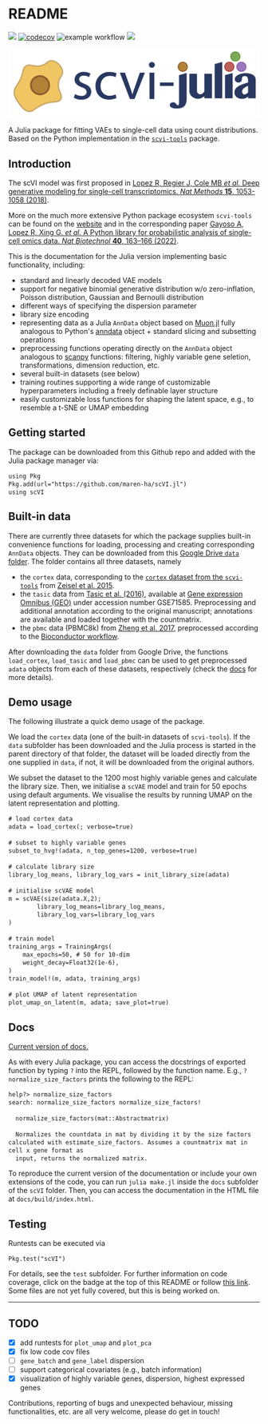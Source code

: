 # README

[![](https://img.shields.io/badge/docs-stable-blue.svg)](https://maren-ha.github.io/scVI.jl/)
[![codecov](https://codecov.io/gh/maren-ha/scVI.jl/branch/main/graph/badge.svg?token=OXHPY0EI3E)](https://app.codecov.io/gh/maren-ha/scVI.jl/tree/main)
![example workflow](https://github.com/maren-ha/scVI.jl/actions/workflows/ci.yml/badge.svg)
[![](https://img.shields.io/badge/docs-dev-red.svg)](https://maren-ha.github.io/scVI.jl/dev/)

![](logo/scvi-julia-logo.jpg)

A Julia package for fitting VAEs to single-cell data using count distributions. 
Based on the Python implementation in the [`scvi-tools`](https://github.com/scverse/scvi-tools) package. 

## Introduction

The scVI model was first proposed in [Lopez R, Regier J, Cole MB *et al.* Deep generative modeling for single-cell transcriptomics. *Nat Methods* **15**, 1053-1058 (2018)](https://doi.org/10.1038/s41592-018-0229-2). 

More on the much more extensive Python package ecosystem `scvi-tools` can be found on the 
[website](https://scvi-tools.org) and in the corresponding paper [Gayoso A, Lopez R, Xing G. *et al.* A Python library for probabilistic analysis of single-cell omics data. *Nat Biotechnol* **40**, 163–166 (2022)](https://doi.org/10.1038/s41587-021-01206-w). 

This is the documentation for the Julia version implementing basic functionality, including: 

- standard and linearly decoded VAE models 
- support for negative binomial generative distribution w/o zero-inflation, Poisson distribution, Gaussian and Bernoulli distribution
- different ways of specifying the dispersion parameter 
- library size encoding 
- representing data as a Julia `AnnData` object based on [Muon.jl](https://scverse.org/Muon.jl/dev/) fully analogous to Python's [anndata]((https://anndata.readthedocs.io/en/latest/)) object + standard slicing and subsetting operations
- preprocessing functions operating directly on the `AnnData` object analogous to [scanpy](https://scanpy.readthedocs.io/en/stable/) functions: filtering, highly variable gene seletion, transformations, dimension reduction, etc. 
- several built-in datasets (see below)
- training routines supporting a wide range of customizable hyperparameters including a freely definable layer structure
- easily customizable loss functions for shaping the latent space, e.g., to resemble a t-SNE or UMAP embedding

## Getting started 

The package can be downloaded from this Github repo and added with the Julia package manager via: 

```
using Pkg 
Pkg.add(url="https://github.com/maren-ha/scVI.jl")
using scVI 
```

## Built-in data

There are currently three datasets for which the package supplies built-in convenience functions for loading, processing and creating corresponding `AnnData` objects. They can be downloaded from this [Google Drive `data` folder](https://drive.google.com/drive/folders/1JYNypxWnQhigEJ37jOiEwv7fzGW71jC8?usp=sharing). The folder contains all three datasets, namely 

 *  the `cortex` data, corresponding to the [`cortex` dataset from the `scvi-tools`](https://github.com/scverse/scvi-tools/blob/master/scvi/data/_built_in_data/_cortex.py) from [Zeisel et al. 2015](https://www.science.org/doi/10.1126/science.aaa1934).
 * the `tasic` data from [Tasic et al. (2016)](https://www.nature.com/articles/nn.4216), available at [Gene expression Omnibus (GEO)](https://www.ncbi.nlm.nih.gov/geo/) under accession number GSE71585. Preprocessing and additional annotation according to the original manuscript; annotations are available and loaded together with the countmatrix. 
 * the `pbmc` data (PBMC8k) from [Zheng et al. 2017](https://www.nature.com/articles/ncomms14049), preprocessed according to the [Bioconductor workflow](https://bioconductor.org/books/3.15/OSCA.workflows/unfiltered-human-pbmcs-10x-genomics.html).

After downloading the `data` folder from Google Drive, the functions `load_cortex`, `load_tasic` and `load_pbmc` can be used to get preprocessed `adata` objects from each of these datasets, respectively (check the [docs](https://maren-ha.github.io/scVI.jl/) for more details). 

## Demo usage

The following illustrate a quick demo usage of the package. 

We load the `cortex` data (one of the built-in datasets of `scvi-tools`). If the `data` subfolder has been downloaded and the Julia process is started in the parent directory of that folder, the dataset will be loaded directly from the one supplied in `data`, if not, it will be downloaded from the original authors.

We subset the dataset to the 1200 most highly variable genes and calculate the library size. Then, we initialise a `scVAE` model and train for 50 epochs using default arguments. We visualise the results by running UMAP on the latent representation and plotting. 

```
# load cortex data
adata = load_cortex(; verbose=true)

# subset to highly variable genes 
subset_to_hvg!(adata, n_top_genes=1200, verbose=true)

# calculate library size 
library_log_means, library_log_vars = init_library_size(adata)

# initialise scVAE model 
m = scVAE(size(adata.X,2);
        library_log_means=library_log_means,
        library_log_vars=library_log_vars
)

# train model
training_args = TrainingArgs(
    max_epochs=50, # 50 for 10-dim 
    weight_decay=Float32(1e-6),
)
train_model!(m, adata, training_args)

# plot UMAP of latent representation 
plot_umap_on_latent(m, adata; save_plot=true)
```

## Docs 

[Current version of docs.](https://maren-ha.github.io/scVI.jl/)

As with every Julia package, you can access the docstrings of exported function by typing `?` into the REPL, followed by the function name. E.g., `?normalize_size_factors` prints the following to the REPL:

```
help?> normalize_size_factors
search: normalize_size_factors normalize_size_factors!

  normalize_size_factors(mat::Abstractmatrix)

  Normalizes the countdata in mat by dividing it by the size factors calculated with estimate_size_factors. Assumes a countmatrix mat in cell x gene format as
  input, returns the normalized matrix.
```

To reproduce the current version of the documentation or include your own extensions of the code, you can run `julia make.jl` inside the `docs` subfolder of the `scVI` folder. Then, you can access the documentation in the HTML file at `docs/build/index.html`. 

## Testing 

Runtests can be executed via 

```
Pkg.test("scVI")
```

For details, see the `test` subfolder. For further information on code coverage, click on the badge at the top of this README or follow [this link](https://codecov.io/gh/maren-ha/scVI.jl). Some files are not yet fully covered, but this is being worked on.

------------
## TODO 

- [x] add runtests for `plot_umap` and `plot_pca`
- [x] fix low code cov files
- [ ] `gene_batch` and `gene_label` dispersion 
- [ ] support categorical covariates (e.g., batch information)
- [x] visualization of highly variable genes, dispersion, highest expressed genes

Contributions, reporting of bugs and unexpected behaviour, missing functionalities, etc. are all very welcome, please do get in touch!
